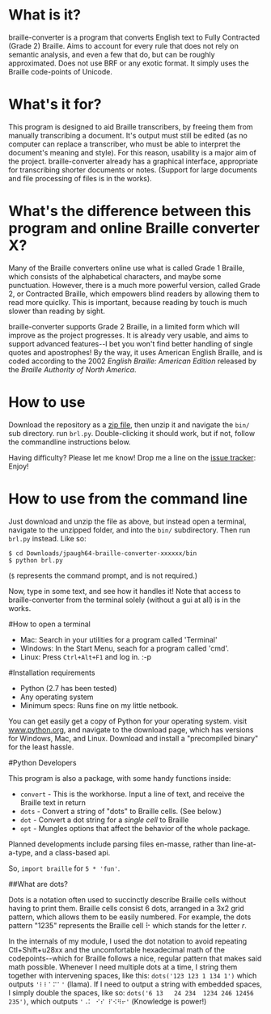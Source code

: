 # What is it?

braille-converter is a program that converts English text to Fully
Contracted (Grade 2) Braille. Aims to account for every rule that does
not rely on semantic analysis, and even a few that do, but can be
roughly approximated.  Does not use BRF or any exotic format. It simply
uses the Braille code-points of Unicode.

# What's it for?

This program is designed to aid Braille transcribers, by freeing them
from manually transcribing a document. It's output must still be edited
(as no computer can replace a transcriber, who must be able to interpret
the document's meaning and style). For this reason, usability is a major
aim of the project. braille-converter already has a graphical interface,
appropriate for transcribing shorter documents or notes. (Support for
large documents and file processing of files is in the works).

# What's the difference between this program and online Braille converter X?

Many of the Braille converters online use what is called Grade 1
Braille, which consists of the alphabetical characters, and maybe some
punctuation.  However, there is a much more powerful version, called
Grade 2, or Contracted Braille, which empowers blind readers by allowing
them to read more quiclky. This is important, because reading by touch
is much slower than reading by sight.

braille-converter supports Grade 2 Braille, in a limited form which will
improve as the project progresses. It is already very usable, and aims
to support advanced features--I bet you won't find better handling of
single quotes and apostrophes! By the way, it uses American English
Braille, and is coded according to the 2002 *English Braille: American
Edition* released by the *Braille Authority of North America*.

# How to use

Download the repository as a
[zip file](https://github.com/jpaugh64/braille-converter/zipball/master),
then unzip it and navigate the `bin/` sub directory. run `brl.py`.
Double-clicking it should work, but if not, follow the commandline
instructions below.

Having difficulty? Please let me know! Drop me a line on the [issue
tracker](https://github.com/jpaugh64/braille-converter/issues/): Enjoy!

# How to use from the command line

Just download and unzip the file as above, but instead open a terminal,
navigate to the unzipped folder, and into the `bin/` subdirectory. Then
run `brl.py` instead. Like so:

    $ cd Downloads/jpaugh64-braille-converter-xxxxxx/bin
    $ python brl.py

(`$` represents the command prompt, and is not required.)

Now, type in some text, and see how it handles it! Note that access to
braille-converter from the terminal solely (without a gui at all) is in
the works.

#How to open a terminal
- Mac: Search in your utilities for a program called 'Terminal'
- Windows: In the Start Menu, seach for a program called 'cmd'.
- Linux: Press `Ctrl+Alt+F1` and log in. :-p

#Installation requirements

- Python (2.7 has been tested)
- Any operating system
- Minimum specs: Runs fine on my little netbook.

You can get easily get a copy of Python for your operating system. visit
www.python.org, and navigate to the download page, which has versions
for Windows, Mac, and Linux. Download and install a "precompiled binary"
for the least hassle.

#Python Developers

This program is also a package, with some handy functions inside:

- `convert` - This is the workhorse. Input a line of text, and receive
  the Braille text in return
- `dots` - Convert a string of "dots" to Braille cells. (See below.)
- `dot` - Convert a dot string for a _single cell_ to Braille
- `opt` - Mungles options that affect the behavior of the whole package.

Planned developments include parsing files en-masse, rather than
line-at-a-type, and a class-based api.

So, `import braille` for `5 * 'fun'`.

##What are dots?

Dots is a notation often used to succinctly describe Braille cells
without having to print them. Braille cells consist 6 dots, arranged in
a 3x2 grid pattern, which allows them to be easily numbered. For
example, the dots pattern "1235" represents the Braille cell ⠗ which
stands for the letter *r*.

In the internals of my module, I used the dot notation to avoid
repeating Ctl+Shift+u28xx and the uncomfortable hexadecimal math of the
codepoints--which for Braille follows a nice, regular pattern that makes
said math possible. Whenever I need multiple dots at a time, I string
them together with intervening spaces, like this: `dots('123 123 1 134
1')` which outputs `'⠇⠇⠁⠍⠁'` (llama). If I need to output a string with
embedded spaces, I simply double the spaces, like so: `dots('6 13   24
234  1234 246 12456 235')`, which outputs `'⠠⠅ ⠊⠎ ⠏⠪⠻⠖'` (Knowledge is
power!)
